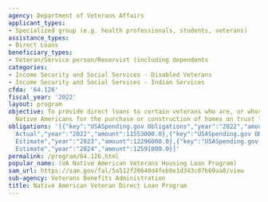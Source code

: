 ```yaml
---
agency: Department of Veterans Affairs
applicant_types:
- Specialized group (e.g. health professionals, students, veterans)
assistance_types:
- Direct Loans
beneficiary_types:
- Veteran/Service person/Reservist (including dependents
categories:
- Income Security and Social Services - Disabled Veterans
- Income Security and Social Services - Indian Services
cfda: '64.126'
fiscal_year: '2022'
layout: program
objective: To provide direct loans to certain veterans who are, or whose spouses are,
  Native Americans for the purchase or construction of homes on trust lands.
obligations: '[{"key":"USASpending.gov Obligations","year":"2022","amount":0.0},{"key":"SAM.gov
  Actual","year":"2022","amount":11553000.0},{"key":"USASpending.gov Obligations","year":"2023","amount":0.0},{"key":"SAM.gov
  Estimate","year":"2023","amount":12296000.0},{"key":"USASpending.gov Obligations","year":"2024","amount":0.0},{"key":"SAM.gov
  Estimate","year":"2024","amount":12591000.0}]'
permalink: /program/64.126.html
popular_name: (VA Native American Veterans Housing Loan Program)
sam_url: https://sam.gov/fal/5a512f28640d4feb8e1d343c07b69aa8/view
sub-agency: Veterans Benefits Administration
title: Native American Veteran Direct Loan Program
---
```

